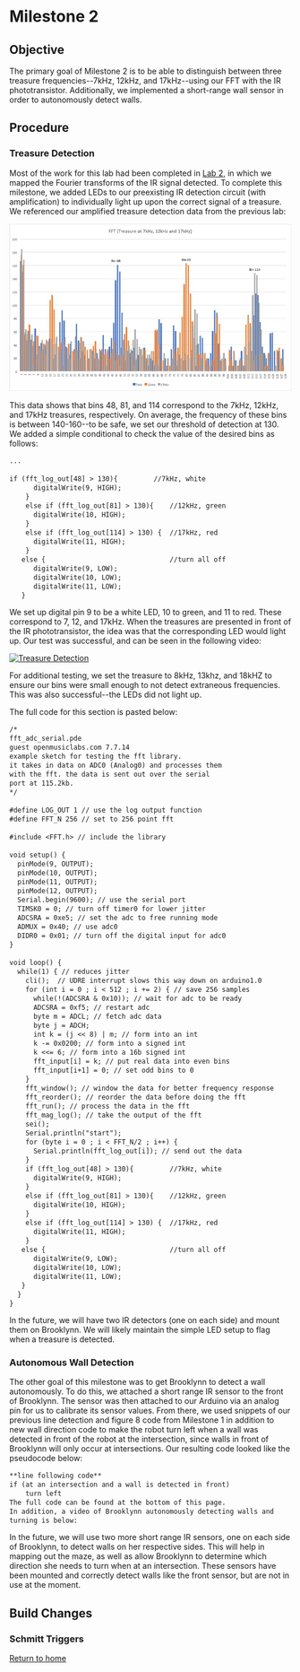 # Milestone 2

## Objective
The primary goal of Milestone 2 is to be able to distinguish between three treasure frequencies--7kHz, 12kHz, and 17kHz--using our FFT with the IR phototransistor. Additionally, we implemented a short-range wall sensor in order to autonomously detect walls.

## Procedure

### Treasure Detection
Most of the work for this lab had been completed in [Lab 2](../labs/lab2.md), in which we mapped the Fourier transforms of the IR signal detected. To complete this milestone, we added LEDs to our preexisting IR detection circuit (with amplification) to individually light up upon the correct signal of a treasure. We referenced our amplified treasure detection data from the previous lab:

![IR Data (amplified)](../images/lab2/Treasure(7kHz,12kHz,17kHz).jpg)

This data shows that bins 48, 81, and 114 correspond to the 7kHz, 12kHz, and 17kHz treasures, respectively. On average, the frequency of these bins is between 140-160--to be safe, we set our threshold of detection at 130. We added a simple conditional to check the value of the desired bins as follows:

```
... 

if (fft_log_out[48] > 130){         //7kHz, white
      digitalWrite(9, HIGH);  
    }
    else if (fft_log_out[81] > 130){    //12kHz, green
      digitalWrite(10, HIGH); 
    }
    else if (fft_log_out[114] > 130) {  //17kHz, red
      digitalWrite(11, HIGH);
    }
   else {                               //turn all off
      digitalWrite(9, LOW);   
      digitalWrite(10, LOW);  
      digitalWrite(11, LOW);
   }
```

We set up digital pin 9 to be a white LED, 10 to green, and 11 to red. These correspond to 7, 12, and 17kHz. When the treasures are presented in front of the IR phototransistor, the idea was that the corresponding LED would light up. Our test was successful, and can be seen in the following video:

[![Treasure Detection](http://img.youtube.com/vi/pzk-h_Un0u4/0.jpg)](http://www.youtube.com/watch?v=pzk-h_Un0u4)

For additional testing, we set the treasure to 8kHz, 13khz, and 18kHZ to ensure our bins were small enough to not detect extraneous frequencies. This was also successful--the LEDs did not light up. 

The full code for this section is pasted below:

```
/*
fft_adc_serial.pde
guest openmusiclabs.com 7.7.14
example sketch for testing the fft library.
it takes in data on ADC0 (Analog0) and processes them
with the fft. the data is sent out over the serial
port at 115.2kb.
*/

#define LOG_OUT 1 // use the log output function
#define FFT_N 256 // set to 256 point fft

#include <FFT.h> // include the library

void setup() {
  pinMode(9, OUTPUT);
  pinMode(10, OUTPUT);
  pinMode(11, OUTPUT);
  pinMode(12, OUTPUT);
  Serial.begin(9600); // use the serial port
  TIMSK0 = 0; // turn off timer0 for lower jitter
  ADCSRA = 0xe5; // set the adc to free running mode
  ADMUX = 0x40; // use adc0
  DIDR0 = 0x01; // turn off the digital input for adc0
}

void loop() {
  while(1) { // reduces jitter
    cli();  // UDRE interrupt slows this way down on arduino1.0
    for (int i = 0 ; i < 512 ; i += 2) { // save 256 samples
      while(!(ADCSRA & 0x10)); // wait for adc to be ready
      ADCSRA = 0xf5; // restart adc
      byte m = ADCL; // fetch adc data
      byte j = ADCH;
      int k = (j << 8) | m; // form into an int
      k -= 0x0200; // form into a signed int
      k <<= 6; // form into a 16b signed int
      fft_input[i] = k; // put real data into even bins
      fft_input[i+1] = 0; // set odd bins to 0
    }
    fft_window(); // window the data for better frequency response
    fft_reorder(); // reorder the data before doing the fft
    fft_run(); // process the data in the fft
    fft_mag_log(); // take the output of the fft
    sei();
    Serial.println("start");
    for (byte i = 0 ; i < FFT_N/2 ; i++) { 
      Serial.println(fft_log_out[i]); // send out the data
    }
    if (fft_log_out[48] > 130){         //7kHz, white
      digitalWrite(9, HIGH);  
    }
    else if (fft_log_out[81] > 130){    //12kHz, green
      digitalWrite(10, HIGH); 
    }
    else if (fft_log_out[114] > 130) {  //17kHz, red
      digitalWrite(11, HIGH);
    }
   else {                               //turn all off
      digitalWrite(9, LOW);   
      digitalWrite(10, LOW);  
      digitalWrite(11, LOW);
   }
  }
}
```

In the future, we will have two IR detectors (one on each side) and mount them on Brooklynn. We will likely maintain the simple LED setup to flag when a treasure is detected.

### Autonomous Wall Detection
The other goal of this milestone was to get Brooklynn to detect a wall autonomously. To do this, we attached a short range IR sensor to the front of Brooklynn. The sensor was then attached to our Arduino via an analog pin for us to calibrate its sensor values. From there, we used snippets of our previous line detection and figure 8 code from Milestone 1 in addition to new wall direction code to make the robot turn left when a wall was detected in front of the robot at the intersection, since walls in front of Brooklynn will only occur at intersections. Our resulting code looked like the pseudocode below:

```
**line following code**
if (at an intersection and a wall is detected in front)
	turn left
The full code can be found at the bottom of this page.
In addition, a video of Brooklynn autonomously detecting walls and turning is below:
```

In the future, we will use two more short range IR sensors, one on each side of Brooklynn, to detect walls on her respective sides. This will help in mapping out the maze, as well as allow Brooklynn to determine which direction she needs to turn when at an intersection. These sensors have been mounted and correctly detect walls like the front sensor, but are not in use at the moment.


## Build Changes

### Schmitt Triggers

[Return to home](https://sofyacalvin.github.io/ece3400-group3/)
